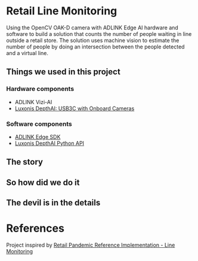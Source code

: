 # Retail Line Monitoring
Using the OpenCV OAK-D camera with ADLINK Edge AI hardware and software to build a solution that counts the number of people waiting in line outside a retail store. The solution uses machine vision to estimate the number of people by doing an intersection between the people detected and a virtual line.

## Things we used in this project
### Hardware components
- ADLINK Vizi-AI
- [Luxonis DepthAI: USB3C with Onboard Cameras](https://shop.luxonis.com/collections/all/products/bw10980bc)

### Software components
- [ADLINK Edge SDK](https://www.adlinktech.com/en/Edge-SDK-IoT)
- [Luxonis DepthAI Python API](https://docs.luxonis.com/api/)

## The story

## So how did we do it

## The devil is in the details

# References
Project inspired by [Retail Pandemic Reference Implementation - Line Monitoring](https://github.com/intel-iot-devkit/line-monitoring)
